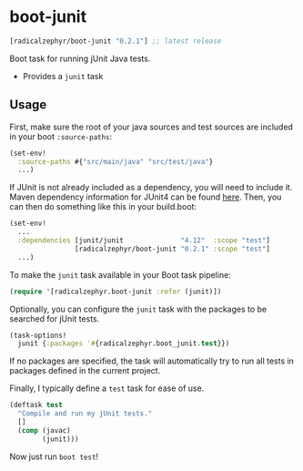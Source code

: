 # boot-junit

[](dependency)
```clojure
[radicalzephyr/boot-junit "0.2.1"] ;; latest release
```
[](/dependency)

Boot task for running jUnit Java tests.

- Provides a `junit` task

## Usage

First, make sure the root of your java sources and test sources are
included in your boot `:source-paths`:

```clojure
(set-env!
  :source-paths #{"src/main/java" "src/test/java"}
  ...)
```

If JUnit is not already included as a dependency, you will need to include it. Maven dependency information for JUnit4 can be found [here](https://github.com/junit-team/junit4/wiki/Use-with-Maven). Then, you can then do something like this in your build.boot:

```clojure
(set-env!
  ...
  :dependencies [junit/junit              "4.12"  :scope "test"]
                [radicalzephyr/boot-junit "0.2.1" :scope "test"]
  ...)
```

To make the `junit` task available in your Boot task pipeline:

```clojure
(require '[radicalzephyr.boot-junit :refer (junit)])
```

Optionally, you can configure the `junit` task with the packages to be
searched for jUnit tests.

```clojure
(task-options!
  junit {:packages '#{radicalzephyr.boot_junit.test}})
```

If no packages are specified, the task will automatically try to run
all tests in packages defined in the current project.

Finally, I typically define a `test` task for ease of use.

```clojure
(deftask test
  "Compile and run my jUnit tests."
  []
  (comp (javac)
        (junit)))
```

Now just run `boot test`!
